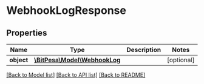 # WebhookLogResponse

## Properties
Name | Type | Description | Notes
------------ | ------------- | ------------- | -------------
**object** | [**\BitPesa\Model\WebhookLog**](WebhookLog.md) |  | [optional] 

[[Back to Model list]](../README.md#documentation-for-models) [[Back to API list]](../README.md#documentation-for-api-endpoints) [[Back to README]](../README.md)


